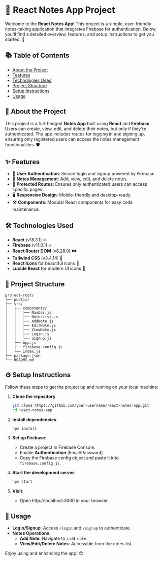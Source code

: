 # 📝 React Notes App Project

Welcome to the **React Notes App**! This project is a simple, user-friendly notes-taking application that integrates Firebase for authentication. Below, you'll find a detailed overview, features, and setup instructions to get you started. 🚀

## 📚 Table of Contents
- [About the Project](#about-the-project)
- [Features](#features)
- [Technologies Used](#technologies-used)
- [Project Structure](#project-structure)
- [Setup Instructions](#setup-instructions)
- [Usage](#usage)

## 📖 About the Project
This project is a full-fledged **Notes App** built using **React** and **Firebase**. Users can create, view, edit, and delete their notes, but only if they're authenticated. The app includes routes for logging in and signing up, ensuring only registered users can access the notes management functionalities. 🛡️

## ✨ Features
- 🔑 **User Authentication**: Secure login and signup powered by Firebase.
- 📃 **Notes Management**: Add, view, edit, and delete notes.
- 🔗 **Protected Routes**: Ensures only authenticated users can access specific pages.
- 🖥️ **Responsive Design**: Mobile-friendly and desktop-ready.
- 🛠 **Components**: Modular React components for easy code maintenance.

## 🛠 Technologies Used
- **React** (v18.3.1) ⚛️
- **Firebase** (v11.0.1) 🔥
- **React Router DOM** (v6.28.0) 🛤️
- **Tailwind CSS** (v3.4.14) 💨
- **React Icons** for beautiful icons 🎨
- **Lucide React** for modern UI icons 🔧

## 📁 Project Structure
```
project-root/
├── public/
├── src/
│   ├── components/
│   │   ├── Navbar.js
│   │   ├── NotesList.js
│   │   ├── AddNote.js
│   │   ├── EditNote.js
│   │   ├── ViewNote.js
│   │   ├── Login.js
│   │   └── Signup.js
│   ├── App.js
│   ├── firebase.config.js
│   └── index.js
├── package.json
└── README.md
```

## ⚙️ Setup Instructions
Follow these steps to get the project up and running on your local machine:

1. **Clone the repository**:
   ```bash
   git clone https://github.com/your-username/react-notes-app.git
   cd react-notes-app
   ```

2. **Install dependencies**:
   ```bash
   npm install
   ```

3. **Set up Firebase**:
   * Create a project in Firebase Console.
   * Enable **Authentication** (Email/Password).
   * Copy the Firebase config object and paste it into `firebase.config.js`.

4. **Start the development server**:
   ```bash
   npm start
   ```

5. **Visit**:
   * Open http://localhost:3000 in your browser.

## 🚀 Usage
* **Login/Signup**: Access `/login` and `/signup` to authenticate.
* **Notes Operations**:
   * **Add Note**: Navigate to `/add-note`.
   * **View/Edit/Delete Notes**: Accessible from the notes list.

Enjoy using and enhancing the app! 😊
